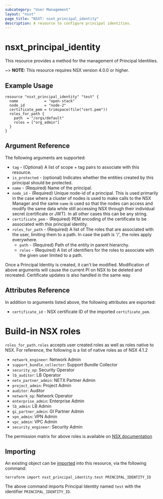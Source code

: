 ```yaml
---
subcategory: "User Management"
layout: "nsxt"
page_title: "NSXT: nsxt_principal_identity"
description: A resource to configure principal identities.
---
```


# nsxt_principal_identity

This resource provides a method for the management of Principal Identities.

~> **NOTE:** This resource requires NSX version 4.0.0 or higher.

## Example Usage

```hcl
resource "nsxt_principal_identity" "test" {
  name            = "open-stack"
  node_id         = "node-2"
  certificate_pem = trimspace(file("cert.pem"))
  roles_for_path {
    path  = "/orgs/default"
    roles = ["org_admin"]
  }
}
```

## Argument Reference

The following arguments are supported:

* `tag` - (Optional) A list of scope + tag pairs to associate with this resource.
* `is_protected` - (optional) Indicates whether the entities created by this principal should be protected.
* `name` - (Required) Name of the principal.
* `node_id` - (Required) Unique node-id of a principal. This is used primarily in the case where a cluster of nodes is used to make calls to the NSX Manager and the same `name` is used so that the nodes can access and modify the same data while still accessing NSX through their individual secret (certificate or JWT). In all other cases this can be any string.
* `certificate_pem` - (Required) PEM encoding of the certificate to be associated with this principal identity.
* `roles_for_path` - (Required) A list of The roles that are associated with the user, limiting them to a path. In case the path is '/', the roles apply everywhere.
    * `path` - (Required) Path of the entity in parent hierarchy.
    * `roles` - (Required) A list of identifiers for the roles to associate with the given user limited to a path.

Once a Principal Identity is created, it can't be modified. Modification of above arguments will cause the current PI on NSX to be deleted and recreated. Certificate updates is also handled in the same way. 

## Attributes Reference

In addition to arguments listed above, the following attributes are exported:

* `certificate_id` - NSX certificate ID of the imported `certificate_pem`.

# Build-in NSX roles

`roles_for_path.roles` accepts user created roles as well as roles native to NSX. For reference, the following is a list of native roles as of NSX 4.1.2
- `network_engineer`: Network Admin
- `support_bundle_collector`: Support Bundle Collector
- `security_op`: Security Operator
- `lb_auditor`: LB Operator
- `netx_partner_admin`: NETX Partner Admin
- `project_admin`: Project Admin
- `auditor`: Auditor
- `network_op`: Network Operator
- `enterprise_admin`: Enterprise Admin
- `lb_admin`: LB Admin
- `gi_partner_admin`: GI Partner Admin
- `vpn_admin`: VPN Admin
- `vpc_admin`: VPC Admin
- `security_engineer`: Security Admin

The permission matrix for above roles is available on [NSX documentation](https://docs.vmware.com/en/VMware-NSX/4.1/administration/GUID-26C44DE8-1854-4B06-B6DA-A2FD426CDF44.html)

## Importing

An existing object can be [imported][docs-import] into this resource, via the following command:

[docs-import]: https://www.terraform.io/cli/import

```
terraform import nsxt_principal_identity.test PRINCIPAL_IDENTITY_ID
```
The above command imports Principal Identity named `test` with the identifier `PRINCIPAL_IDENTITY_ID`.
